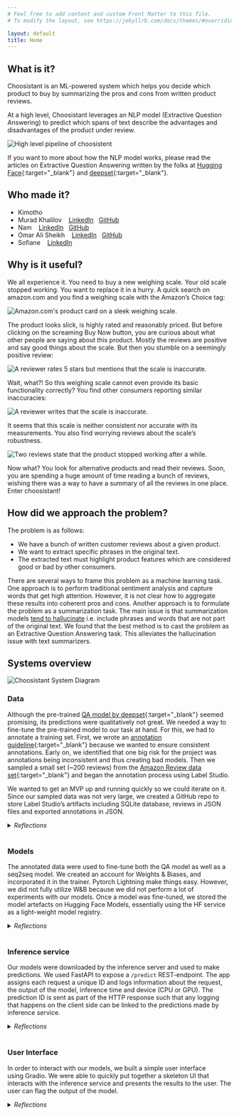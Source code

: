 ```yaml
---
# Feel free to add content and custom Front Matter to this file.
# To modify the layout, see https://jekyllrb.com/docs/themes/#overriding-theme-defaults

layout: default
title: Home 
---
```


## What is it?

Choosistant is an ML-powered system which helps you decide which product to buy by summarizing the pros and cons from written product reviews.

At a high level, Choosistant leverages an NLP model (Extractive Question Answering) to predict which spans of text describe the advantages and disadvantages of the product under review.

![High level pipeline of choosistent](/assets/img/choosistant-high-level-pipeline.png)

If you want to more about how the NLP model works, please read the articles on Extractive Question Answering written by the folks at [Hugging Face](https://huggingface.co/tasks/question-answering){:target="_blank"} and [deepset](https://www.deepset.ai/blog/modern-question-answering-systems-explained){:target="_blank"}.

## Who made it?

- Kimotho
- Murad Khalilov
    &nbsp;&nbsp;
    <a href="https://www.linkedin.com/in/muradkhalil/" target="_blank"><i class="fa-brands fa-linkedin"></i> LinkedIn</a>
    &nbsp;
    <a href="https://github.com/MuradKhalil" target="_blank"><i class="fa-brands fa-github"></i> GitHub</a>
- Nam
    &nbsp;&nbsp;
    <a href="https://www.linkedin.com/in/changhyeon-nam-9306a616b/" target="_blank"><i class="fa-brands fa-linkedin"></i> LinkedIn</a>
    &nbsp;
    <a href="https://github.com/changhyeonnam" target="_blank"><i class="fa-brands fa-github"></i> GitHub</a>
- Omar Ali Sheikh
    &nbsp;&nbsp;
    <a href="https://www.linkedin.com/in/osheikhomar/" target="_blank"><i class="fa-brands fa-linkedin"></i> LinkedIn</a>
    &nbsp;
    <a href="https://github.com/sheikhomar/" target="_blank"><i class="fa-brands fa-github"></i> GitHub</a>
- Sofiane
    &nbsp;&nbsp;
    <a href="https://www.linkedin.com/in/sofiane-chami-a3259b87" target="_blank"><i class="fa-brands fa-linkedin"></i> LinkedIn</a>

## Why is it useful?

We all experience it. You need to buy a new weighing scale. Your old scale stopped working. You want to replace it in a hurry. A quick search on amazon.com and you find a weighing scale with the Amazon’s Choice tag:

![Amazon.com's product card on a sleek weighing scale.](/assets/img/amazon-weight-scale-product-card.png)

The product looks slick, is highly rated and reasonably priced. But before clicking on the screaming Buy Now button, you are curious about what other people are saying about this product. Mostly the reviews are positive and say good things about the scale. But then you stumble on a seemingly positive review:

![A reviewer rates 5 stars but mentions that the scale is inaccurate.](/assets/img/amazon-review-five-star-negative-review.png)

Wait, what?! So this weighing scale cannot even provide its basic functionality correctly? You find other consumers reporting similar inaccuracies:

![A reviewer writes that the scale is inaccurate.](/assets/img/amazon-review-one-star-inaccurate.png)

It seems that this scale is neither consistent nor accurate with its measurements. You also find worrying reviews about the scale’s robustness.

![Two reviews state that the product stopped working after a while.](/assets/img/amazon-review-product-dies.png)

Now what? You look for alternative products and read their reviews. Soon, you are spending a huge amount of time reading a bunch of reviews, wishing there was a way to have a summary of all the reviews in one place. Enter choosistant!

## How did we approach the problem?

The problem is as follows:

- We have a bunch of written customer reviews about a given product.
- We want to extract specific phrases in the original text.
- The extracted text must highlight product features which are considered good or bad by other consumers.

There are several ways to frame this problem as a machine learning task. One approach is to perform traditional sentiment analysis and capture words that get high attention. However, it is not clear how to aggregate these results into coherent pros and cons. Another approach is to formulate the problem as a summarization task. The main issue is that summarization models [tend to hallucinate](https://towardsdatascience.com/entity-level-factual-consistency-in-abstractive-text-summarization-cb19e8a48397) i.e. include phrases and words that are not part of the original text. We found that the best method is to cast the problem as an Extractive Question Answering task. This alleviates the hallucination issue with text summarizers.

## Systems overview

![Choosistant System Diagram](/assets/img/choosistant-system-overview.png)

### Data

Although the pre-trained [QA model by deepset](https://huggingface.co/deepset/roberta-base-squad2?context=My+name+is+Sarah+and+I+live+in+London&question=Where+do+I+live%3F){:target="_blank"} seemed promising, its predictions were qualitatively not great. We needed a way to fine-tune the pre-trained model to our task at hand. For this, we had to annotate a training set. First, we wrote an [annotation guideline](https://www.notion.so/Annotation-Instructions-da16af9ee482480aab5fa0d1b155583d){:target="_blank"} because we wanted to ensure consistent annotations. Early on, we identified that one big risk for the project was annotations being inconsistent and thus creating bad models. Then we sampled a small set (~200 reviews) from the [Amazon Review data set](https://nijianmo.github.io/amazon/){:target="_blank"} and began the annotation process using Label Studio.

We wanted to get an MVP up and running quickly so we could iterate on it. Since our sampled data was not very large, we created a GitHub repo to store Label Studio’s artifacts including SQLite database, reviews in JSON files and exported annotations in JSON.

<details>
<summary><em>Reflections</em></summary>

<ul>
<li>Some of the reviews were difficult to annotate. We learned that there was a need to provide more contextual information (e.g. name, brief description, pictures etc. of the product) in the annotation interface. This context should help annotators be better at disambiguating phrases in the review text.</li>
<li>Despite our best efforts, there are still inconsistent annotations in the training set. Standard practice for overcoming this challenge is to collect more than one annotation for the same piece of text. Then find a way to handle disagreements between the annotators. In addition, it allows us to measure the extent to which the output of the annotation process can be repeated and scaled.</li>
<li>Ensuring the quality of the annotations is important. However, we did not put a proper quality assurance step in place to check what the training set looked like. We did manual spot checks. However, that does not scale and is to repeatable. To create a data flywheel, we need a QA process.</li>
<li>Instead of using GitHub as our storage repo, an alternative option might be to upload the data to <a href="https://danielvanstrien.xyz/huggingface/huggingface-datasets/annotation/full%20stack%20deep%20learning%20notes/2022/09/07/label-studio-annotations-hub.html" target="_blank">Hugging Face Dataset as a fellow FSDL student did</a>.
</li>
</ul>

</details>
&nbsp;

### Models

The annotated data were used to fine-tune both the QA model as well as a seq2seq model. We created an account for Weights & Biases, and incorporated it in the trainer. Pytorch Lightning make things easy. However, we did not fully utilize W&B because we did not perform a lot of experiments with our models. Once a model was fine-tuned, we stored the model artefacts on Hugging Face Models, essentially using the HF service as a light-weight model registry.

<details>
<summary><em>Reflections</em></summary>

<ul>
<li>
Use a true model registry that allows us to not only track model versions but also information surrounding the fine-tuning process. This includes information like what code was used to fine-tune the model (Git SHA), what are the characteristics of the training data (data profile), and the results of the experiments that produced the model (link to experiment tracking service).
</li>
</ul>

</details>
&nbsp;

### Inference service

Our models were downloaded by the inference server and used to make predictions. We used FastAPI to expose a `/predict` REST-endpoint. The app assigns each request a unique ID and logs information about the request, the output of the model, inference time and device (CPU or GPU). The prediction ID is sent as part of the HTTP response such that any logging that happens on the client side can be linked to the predictions made by inference service.

<details>
<summary><em>Reflections</em></summary>

<ul>
<li>The inference speed on GPU is around 800 ms while it is 10 times slower on the CPU. To speed things up, we are considering experimeting <a href="https://huggingface.co/docs/optimum/index" target="_blank">Hugging Face Optimum</a>.</li>
</ul>

</details>
&nbsp;

### User Interface

In order to interact with our models, we built a simple user interface using Gradio. We were able to quickly put together a skeleton UI that interacts with the inference service and presents the results to the user. The user can flag the output of the model.

<details>
<summary><em>Reflections</em></summary>

<ul>
<li>
Our experience developing a UI on Gradio was a bit painful. It was easy to write a simple UI, but customizing and debugging the Gradio app was frustrating. Briefly, we considered port the UI code to Streamlit. We skipped this idea because our aim was to create a browser extension that summarizes pros and cons in-site.
</li>
</ul>

</details>
&nbsp;
